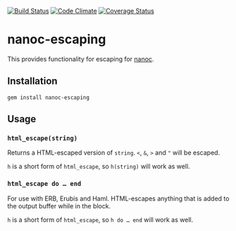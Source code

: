 [![Build Status](https://travis-ci.org/nanoc/nanoc-escaping.png)](https://travis-ci.org/nanoc/nanoc-escaping)
[![Code Climate](https://codeclimate.com/github/nanoc/nanoc-escaping.png)](https://codeclimate.com/github/nanoc/nanoc-escaping)
[![Coverage Status](https://coveralls.io/repos/nanoc/nanoc-escaping/badge.png?branch=master)](https://coveralls.io/r/nanoc/nanoc-escaping)

# nanoc-escaping

This provides functionality for escaping for [nanoc](http://nanoc.ws).

## Installation

`gem install nanoc-escaping`

## Usage

### `html_escape(string)`

Returns a HTML-escaped version of `string`. `<`, `&`, `>` and `"` will be escaped.

`h` is a short form of `html_escape`, so `h(string)` will work as well.

### `html_escape do … end`

For use with ERB, Erubis and Haml. HTML-escapes anything that is added to the output buffer while in the block.

`h` is a short form of `html_escape`, so `h do … end` will work as well.
